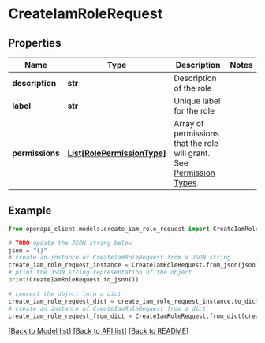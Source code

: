 # CreateIamRoleRequest


## Properties

Name | Type | Description | Notes
------------ | ------------- | ------------- | -------------
**description** | **str** | Description of the role | 
**label** | **str** | Unique label for the role | 
**permissions** | [**List[RolePermissionType]**](RolePermissionType.md) | Array of permissions that the role will grant. See [Permission Types](https://developer.okta.com/docs/concepts/role-assignment/#permission-types). | 

## Example

```python
from openapi_client.models.create_iam_role_request import CreateIamRoleRequest

# TODO update the JSON string below
json = "{}"
# create an instance of CreateIamRoleRequest from a JSON string
create_iam_role_request_instance = CreateIamRoleRequest.from_json(json)
# print the JSON string representation of the object
print(CreateIamRoleRequest.to_json())

# convert the object into a dict
create_iam_role_request_dict = create_iam_role_request_instance.to_dict()
# create an instance of CreateIamRoleRequest from a dict
create_iam_role_request_from_dict = CreateIamRoleRequest.from_dict(create_iam_role_request_dict)
```
[[Back to Model list]](../README.md#documentation-for-models) [[Back to API list]](../README.md#documentation-for-api-endpoints) [[Back to README]](../README.md)


